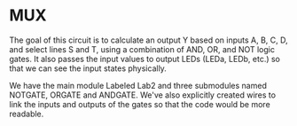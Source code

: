 # MUX

The goal of this circuit is to calculate an output Y based on inputs A, B, C, D, and select lines S and T, using a combination of AND, OR, and NOT logic gates.
It also passes the input values to output LEDs (LEDa, LEDb, etc.) so that we can see the input states physically.

We have the main module Labeled Lab2 and three submodules named NOTGATE, ORGATE and ANDGATE.
We've also explicitly created wires to link the inputs and outputs of the gates so that the code would be more readable.
